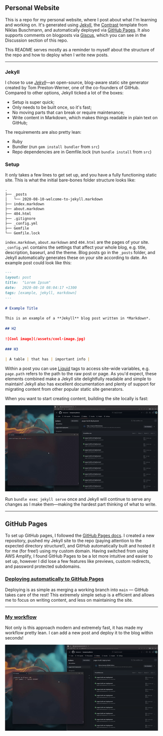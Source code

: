 ## Personal Website

This is a repo for my personal website, where I post about what I'm learning and working on. It's generated using [Jekyll](https://github.com/jekyll/jekyll),
the [Contrast](https://github.com/niklasbuschmann/contrast) template from Niklas Buschmann, and automatically deployed via [GitHub Pages](https://pages.github.com/). It also supports comments on blogposts via [Giscus](https://github.com/giscus/giscus), which you can see in the Discussion section of this repo.

This README serves mostly as a reminder to myself about the structure of the repo and how to deploy when I write new posts.

---

### Jekyll

I chose to use *[Jekyll](https://jekyllrb.com/)*—an open-source, blog-aware static site generator created by Tom Preston-Werner, one of the co-founders of GitHub. Compared to other options, Jekyll ticked a lot of the boxes:

- Setup is super quick;
- Only needs to be built once, so it's fast;
- No moving parts that can break or require maintenance;
- Write content in Markdown, which makes things readable in plain text on GitHub;

The requirements are also pretty lean:

- Ruby
- Bundler (run `gem install bundler` from `src`)
- Repo dependencies are in Gemfile.lock (run `bundle install` from `src`)

### Setup

It only takes a few lines to get set up, and you have a fully functioning static
site. This is what the initial bare-bones folder structure looks like:

```
.
├── _posts
│   └── 2020-08-10-welcome-to-jekyll.markdown
├── index.markdown
├── about.markdown
├── 404.html
├── .gitignore
├── _config.yml
├── Gemfile
└── Gemfile.lock
```

`index.markdown`, `about.markdown` and `404.html` are the pages of your site. `_config.yml` contains the settings that affect your whole blog, e.g. title, description, baseurl, and the theme. Blog posts go in the `_posts` folder, and Jekyll automatically generates these on your site according to date. An example post could look like this:

```markdown
---
layout: post
title:  "Lorem Ipsum"
date:   2020-08-10 08:04:17 +1300
tags: [example, jekyll, markdown]
---

# Example Title

This is an example of a **Jekyll** blog post written in *Markdown*.

## H2

![Cool image](/assets/cool-image.jpg)

### H3

| A table | that has | important info |
```

Within a post you can use [Liquid](https://shopify.github.io/liquid/) tags to access site-wide variables, e.g. `page.path` refers to the path to the raw post or page. As you'd expect, these elements combined make a Jekyll site delightfully readable and simple to maintain! Jekyll also has excellent documentation and plenty of support for migrating content from other popular static site generators.

When you want to start creating content, building the site locally is fast:

![Building the site locally](./docs/images/readme/build-jekyll-locally.gif)


Run `bundle exec jekyll serve` once and Jekyll will continue to serve any changes as I make them—making the hardest part thinking of what to write.

---

## GitHub Pages

To set up GitHub pages, I followed the [GitHub Pages docs](https://docs.github.com/en/pages/quickstart). I created a new repository, pushed my Jekyll site to the repo
(paying attention to the expected directory structure!),
and GitHub automatically built and hosted it for me (for free!) using my custom
domain. Having switched from using AWS Amplify, I found GitHub Pages to be a lot
more intuitive and easier to set up, however I did lose a few features like
previews, custom redirects, and password protected subdomains.

### [Deploying automatically to GitHub Pages](#deploying-automatically-to-github-pages)

Deploying is as simple as merging a working branch into `main` — GitHub
takes care of the rest! This extremely simple setup is a efficient and allows me
to focus on writing content, and less on maintaining the site.

---
### [My workflow](my-workflow)

Not only is this approach modern and extremely fast, it has made my workflow pretty lean. I can add a new post and deploy it to the blog within seconds!

![Github Pages Deployment](.\docs\images\readme\github-pages-deployment.gif)
